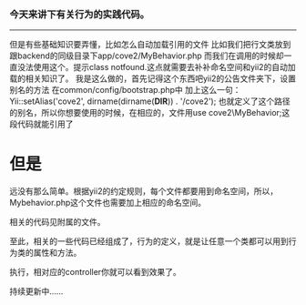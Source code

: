### 今天来讲下有关行为的实践代码。
***

但是有些基础知识要弄懂，比如怎么自动加载引用的文件
比如我们把行文类放到跟backend的同级目录下app/cove2/MyBehavior.php
而我们在调用的时候却一直没法使用这个。提示class notfound.这点就需要去补补命名空间和yii2的自动加载的相关知识了。
我是这么做的，首先记得这个东西吧yii2的公告文件夹下，设置别名的方法 在common/config/bootstrap.php中
加上这么一句：Yii::setAlias('cove2', dirname(dirname(__DIR__)) . '/cove2');
也就定义了这个路径的别名，所以你想要使用的时候，在相应的，文件用use cove2\MyBehavior;这段代码就能引用了


# 但是
远没有那么简单。根据yii2的约定规则，每个文件都要用到命名空间，所以，Mybehavior.php这个文件也需要加上相应的命名空间。

相关的代码见附属的文件。

至此，相关的一些代码已经组成了，行为的定义，就是让任意一个类都可以用到行为类的属性和方法。

执行，相对应的controller你就可以看到效果了。

持续更新中……
